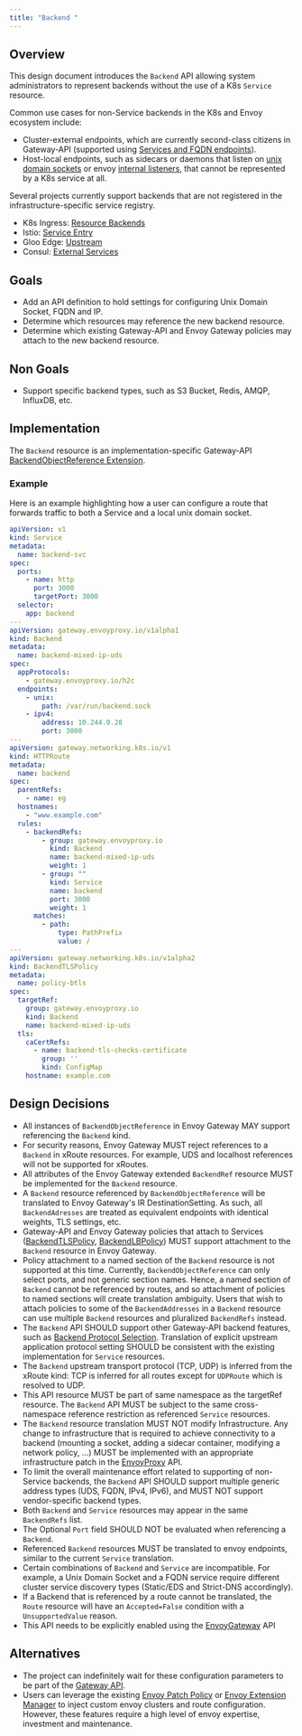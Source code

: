 ```yaml
---
title: "Backend "
---
```


## Overview

This design document introduces the `Backend` API allowing system administrators to represent backends without the use 
of a K8s `Service` resource. 

Common use cases for non-Service backends in the K8s and Envoy ecosystem include:
- Cluster-external endpoints, which are currently second-class citizens in Gateway-API 
  (supported using [Services and FQDN endpoints][]).
- Host-local endpoints, such as sidecars or daemons that listen on [unix domain sockets][] or envoy [internal listeners][], 
  that cannot be represented by a K8s service at all.

Several projects currently support backends that are not registered in the infrastructure-specific service registry. 
- K8s Ingress: [Resource Backends][]
- Istio: [Service Entry][]
- Gloo Edge: [Upstream][]
- Consul: [External Services][]

## Goals
* Add an API definition to hold settings for configuring Unix Domain Socket, FQDN and IP.
* Determine which resources may reference the new backend resource.
* Determine which existing Gateway-API and Envoy Gateway policies may attach to the new backend resource. 

## Non Goals
* Support specific backend types, such as S3 Bucket, Redis, AMQP, InfluxDB, etc.  

## Implementation

The `Backend` resource is an implementation-specific Gateway-API [BackendObjectReference Extension][]. 

### Example
Here is an example highlighting how a user can configure a route that forwards traffic to both a Service and a local
unix domain socket.

```yaml
apiVersion: v1
kind: Service
metadata:
  name: backend-svc
spec:
  ports:
    - name: http
      port: 3000
      targetPort: 3000
  selector:
    app: backend
---
apiVersion: gateway.envoyproxy.io/v1alpha1
kind: Backend
metadata:
  name: backend-mixed-ip-uds
spec:
  appProtocols: 
    - gateway.envoyproxy.io/h2c
  endpoints:
    - unix:
        path: /var/run/backend.sock   
    - ipv4:
        address: 10.244.0.28
        port: 3000
---
apiVersion: gateway.networking.k8s.io/v1
kind: HTTPRoute
metadata:
  name: backend
spec:
  parentRefs:
    - name: eg
  hostnames:
    - "www.example.com"
  rules:
    - backendRefs:
        - group: gateway.envoyproxy.io
          kind: Backend
          name: backend-mixed-ip-uds
          weight: 1
        - group: ""
          kind: Service
          name: backend
          port: 3000
          weight: 1          
      matches:
        - path:
            type: PathPrefix
            value: /
---
apiVersion: gateway.networking.k8s.io/v1alpha2
kind: BackendTLSPolicy
metadata:
  name: policy-btls
spec:
  targetRef:
    group: gateway.envoyproxy.io
    kind: Backend
    name: backend-mixed-ip-uds
  tls:
    caCertRefs:
      - name: backend-tls-checks-certificate
        group: ''
        kind: ConfigMap
    hostname: example.com
```

## Design Decisions
* All instances of `BackendObjectReference` in Envoy Gateway MAY support referencing the `Backend` kind.
* For security reasons, Envoy Gateway MUST reject references to a `Backend` in xRoute resources. For example, UDS and 
  localhost references will not be supported for xRoutes.  
* All attributes of the Envoy Gateway extended `BackendRef` resource MUST be implemented for the `Backend` resource.  
* A `Backend` resource referenced by `BackendObjectReference` will be translated to Envoy Gateway's IR DestinationSetting.
  As such, all `BackendAdresses` are treated as equivalent endpoints with identical weights, TLS settings, etc.  
* Gateway-API and Envoy Gateway policies that attach to Services ([BackendTLSPolicy][], [BackendLBPolicy][]) 
  MUST support attachment to the `Backend` resource in Envoy Gateway. 
* Policy attachment to a named section of the `Backend` resource is not supported at this time. Currently, 
  `BackendObjectReference` can only select ports, and not generic section names. Hence, a named section of `Backend` 
  cannot be referenced by routes, and so attachment of policies to named sections will create translation ambiguity. 
  Users that wish to attach policies to some of the `BackendAddresses` in a `Backend` resource can use multiple `Backend` 
  resources and pluralized `BackendRefs` instead. 
* The `Backend` API SHOULD support other Gateway-API backend features, such as [Backend Protocol Selection][]. 
  Translation of explicit upstream application protocol setting SHOULD be consistent with the existing implementation for
  `Service` resources. 
* The `Backend` upstream transport protocol (TCP, UDP) is inferred from the xRoute kind: TCP is inferred for all routes 
  except for `UDPRoute` which is resolved to UDP.    
* This API resource MUST be part of same namespace as the targetRef resource. The `Backend` API MUST be subject to 
  the same cross-namespace reference restriction as referenced `Service` resources.    
* The `Backend` resource translation MUST NOT modify Infrastructure. Any change to infrastructure that is required to 
  achieve connectivity to a backend (mounting a socket, adding a sidecar container, modifying a network policy, ...) 
  MUST be implemented with an appropriate infrastructure patch in the [EnvoyProxy][] API. 
* To limit the overall maintenance effort related to supporting of non-Service backends, the `Backend` API SHOULD 
  support multiple generic address types (UDS, FQDN, IPv4, IPv6), and MUST NOT support vendor-specific backend types.
* Both `Backend` and `Service` resources may appear in the same `BackendRefs` list.
* The Optional `Port` field SHOULD NOT be evaluated when referencing a `Backend`.  
* Referenced `Backend` resources MUST be translated to envoy endpoints, similar to the current `Service` translation.
* Certain combinations of `Backend` and `Service` are incompatible. For example, a Unix Domain Socket and a FQDN service
  require different cluster service discovery types (Static/EDS and Strict-DNS accordingly).
* If a Backend that is referenced by a route cannot be translated, the `Route` resource will have an `Accepted=False` 
  condition with a `UnsupportedValue` reason. 
* This API needs to be explicitly enabled using the [EnvoyGateway][] API   
  
## Alternatives
* The project can indefinitely wait for these configuration parameters to be part of the [Gateway API][].
* Users can leverage the existing [Envoy Patch Policy][] or [Envoy Extension Manager][] to inject custom envoy clusters
  and route configuration. However, these features require a high level of envoy expertise, investment and maintenance. 

[BackendObjectReference Extension]: https://gateway-api.sigs.k8s.io/guides/migrating-from-ingress/?h=extensi#approach-to-extensibility
[internal listeners]: https://www.envoyproxy.io/docs/envoy/latest/configuration/other_features/internal_listener
[unix domain sockets]: https://www.envoyproxy.io/docs/envoy/latest/api-v3/config/core/v3/address.proto#envoy-v3-api-msg-config-core-v3-pipe
[Resource Backends]: https://kubernetes.io/docs/concepts/services-networking/ingress/#resource-backend
[Services and FQDN endpoints]: https://gateway.envoyproxy.io/v1.0.1/tasks/traffic/routing-outside-kubernetes/
[Service Entry]: https://istio.io/latest/docs/reference/config/networking/service-entry/
[Upstream]: https://docs.solo.io/gloo-edge/1.7.23/reference/api/github.com/solo-io/gloo/projects/gloo/api/v1/upstream.proto.sk/
[External Services]: https://developer.hashicorp.com/consul/tutorials/developer-mesh/terminating-gateways-connect-external-services
[BackendTLSPolicy]: https://gateway-api.sigs.k8s.io/geps/gep-1897/
[BackendLBPolicy]: https://gateway-api.sigs.k8s.io/geps/gep-1619/
[Backend Protocol Selection]: https://gateway-api.sigs.k8s.io/geps/gep-1911/
[EnvoyProxy]:../../latest/api/extension_types#envoyproxy
[EnvoyGateway]: ../../latest/api/extension_types#envoygateway
[Gateway API]: https://gateway-api.sigs.k8s.io/
[Envoy Patch Policy]: ../../latest/api/extension_types#envoypatchpolicy
[Envoy Extension Manager]: ./extending-envoy-gateway
